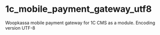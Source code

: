 # 1c_mobile_payment_gateway_utf8
Woopkassa mobile payment gateway for 1C CMS as a module. Encoding version UTF-8
